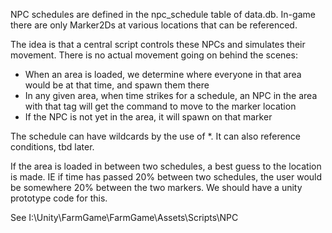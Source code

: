 NPC schedules are defined in the npc_schedule table of data.db. In-game there are only Marker2Ds at various locations that can be referenced.

The idea is that a central script controls these NPCs and simulates their movement. There is no actual movement going on behind the scenes:
- When an area is loaded, we determine where everyone in that area would be at that time, and spawn them there
- In any given area, when time strikes for a schedule, an NPC in the area with that tag will get the command to move to the marker location
- If the NPC is not yet in the area, it will spawn on that marker

The schedule can have wildcards by the use of *. It can also reference conditions, tbd later.

If the area is loaded in between two schedules, a best guess to the location is made. IE if time has passed 20% between two schedules, the user would be somewhere 20% between the two markers. We should have a unity prototype code for this.

See I:\Unity\FarmGame\FarmGame\Assets\Scripts\NPC

